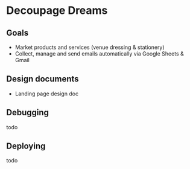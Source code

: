 # Decoupage Dreams
## Goals
* Market products and services (venue dressing & stationery)
* Collect, manage and send emails automatically via Google Sheets & Gmail

## Design documents
* Landing page design doc

## Debugging
todo

## Deploying
todo